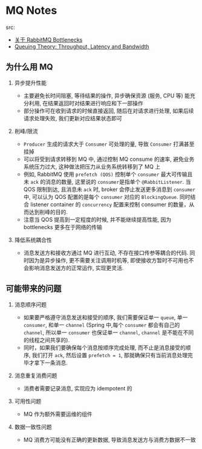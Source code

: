 # MQ Notes

src:
- [关于 RabbitMQ Bottlenecks](https://blog.rabbitmq.com/posts/2014/04/finding-bottlenecks-with-rabbitmq-3-3)
- [Queuing Theory: Throughput, Latency and Bandwidth](https://blog.rabbitmq.com/posts/2012/05/some-queuing-theory-throughput-latency-and-bandwidth)

## 为什么用 MQ

1. 异步提升性能
    - 主要避免长时间阻塞, 等待结果的操作, 异步确保资源 (服务, CPU 等) 能充分利用, 在结果返回时对结果进行响应和下一部操作
    - 部分操作可在收到请求的时候直接返回, 随后在对请求进行处理, 如果后续请求处理失败, 我们更新对应结果状态即可 

2. 削峰/限流
    - `Producer` 生成的请求大于 `Consumer` 可处理的量, 导致 `Consumer` 打满甚至挂掉
    - 可以将受到请求转移到 MQ 中, 通过控制 MQ consume 的速率, 避免业务系统压力过大, 这种做法把压力从业务系统转移到了 MQ 上
    - 例如, RabbitMQ 使用 `prefetch (QOS)` 控制单个 `consumer` 最大可传输且未 `ack` 的消息的数量, 这里说的 `consumer`是指单个 `@RabbitListener`. 当 QOS 限制到达, 且消息未 `ack` 时, broker 会停止发送更多消息到 `consumer` 中, 可以认为 QOS 配置的是每个 `consumer` 对应的 `BlockingQueue`. 同时结合 listener container 的 `concurrency` 配置来控制 consumer 的数量，从而达到削峰的目的. 
    - 注意当 QOS 提高到一定程度的时候, 并不能继续提高性能, 因为 bottlenecks 更多在于网络的传输

3. 降低系统耦合性
    - 消息发送方和接收方通过 MQ 进行互动, 不存在接口传参等耦合的代码. 同时因为是异步操作, 更不需要关注调用时机等, 即使接收方暂时不可用也不会影响消息发送方的正常运作, 实现更灵活.


## 可能带来的问题

1. 消息顺序问题
    - 如果要严格遵守消息发送和接受的顺序, 我们需要保证单一 `queue`, 单一 `consumer`, 和单一 `channel` (Spring 中,每个 `consumer` 都会有自己的 `channel`, 所以单一 `consumer` 也保证单一 `channel`, `channel` 是不能在不同的线程之间共享的).
    - 同时，如果我们要确保每个消息按顺序完成处理, 而不止是消息接受的顺序, 我们打开 `ack`, 然后设置 `prefetch = 1`, 那就确保只有当前消息处理完毕才拿下一条消息.

2. 消息重复消费问题
    - 消费者需要记录消息, 实现应为 idempotent 的 

3. 可用性问题
    - MQ 作为额外需要运维的组件

4. 数据一致性问题
    - MQ 消费方可能没有正确的更新数据, 导致消息发送方与消费方数据不一致
